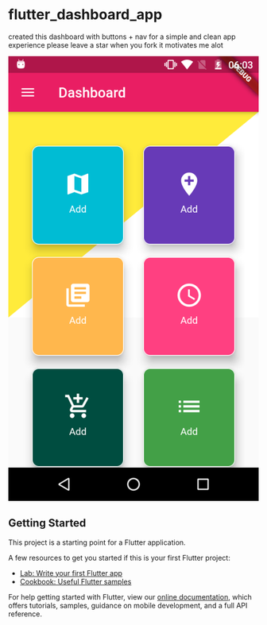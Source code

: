 # flutter_dashboard_app

created this dashboard with buttons + nav for a simple and clean app experience
please leave a star when you fork it motivates me alot 


![alt text](https://github.com/Ngoni-Sama/flutter-Dash-board-UI-app/blob/main/Screenshot_20190714-060321.png)

## Getting Started

This project is a starting point for a Flutter application.

A few resources to get you started if this is your first Flutter project:

- [Lab: Write your first Flutter app](https://flutter.dev/docs/get-started/codelab)
- [Cookbook: Useful Flutter samples](https://flutter.dev/docs/cookbook)

For help getting started with Flutter, view our 
[online documentation](https://flutter.dev/docs), which offers tutorials, 
samples, guidance on mobile development, and a full API reference.
